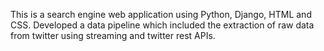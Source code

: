This is a search engine web application using Python, Django, HTML and CSS. Developed a data pipeline which included the extraction of raw data from twitter using streaming and twitter rest APIs. 
